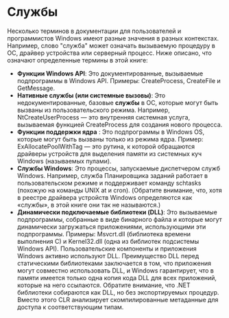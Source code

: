# Службы

Несколько терминов в документации для пользователей и программистов Windows имеют разные значения в разных контекстах. Например, слово "служба" может означать вызываемую процедуру в ОС, драйвер устройства или серверный процесс. Ниже описано, что означают определенные термины в этой книге:

* **Функции Windows API**: Это документированные, вызываемые подпрограммы в Windows API. Примеры: CreateProcess, CreateFile и GetMessage.
* **Нативные службы (или системные вызовы)**: Это недокументированные, базовые **службы** в ОС, которые могут быть вызваны из пользовательского режима. Например, NtCreateUserProcess — это внутренняя системная услуга, вызываемая функцией CreateProcess для создания нового процесса.
* **Функции поддержки ядра** : Это подпрограммы в Windows OS, которые могут быть вызваны только из режима ядра. Пример: ExAllocatePoolWithTag — это рутина, к которой обращаются драйверы устройств для выделения памяти из системных куч Windows (называемых пулами).
* **Службы Windows**: Это процессы, запускаемые диспетчером служб Windows. Например, служба Планировщика заданий работает в пользовательском режиме и поддерживает команду schtasks (похожую на команды UNIX at и cron). (Обратите внимание, что, хотя в реестре драйвера устройств Windows определяются как «службы», в этой книге они так не называются.)
* **Динамически подключаемые библиотеки (DLL)**: Это вызываемые подпрограммы, собранные в виде бинарного файла и которые могут динамически загружаться приложениями, использующими эти подпрограммы. Примеры: Msvcrt.dll (библиотека времени выполнения C) и Kernel32.dll (одна из библиотек подсистемы Windows API). Пользовательские компоненты и приложения Windows активно используют DLL. Преимущество DLL перед статическими библиотеками заключается в том, что приложения могут совместно использовать DLL, и Windows гарантирует, что в памяти имеется только одна копия кода DLL для всех приложений, которые на него ссылаются. Обратите внимание, что .NET библиотеки собираются как DLL, но без экспортируемых процедур. Вместо этого CLR анализирует скомпилированные метаданные для доступа к соответствующим типам.
